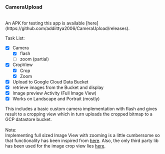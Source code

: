 ### CameraUpload
<br>
An APK for testing this app is available [here](https://github.com/addiittya2006/CameraUpload/releases). 

Task List:<br>

- [x] Camera
    - [x] flash
    - [ ] zoom (partial)
- [x] CropView 
    - [x] Crop
    - [x] Zoom
- [x] Upload to Google Cloud Data Bucket
- [x] retrieve images from the Bucket and display
- [x] Image preview Activity (Full Image View)
- [x] Works on Landscape and Portrait (mostly)

This includes a basic custom camera implementation with flash and gives result to a cropping view which in turn uploads the cropped bitmap to a GCP datastore bucket.<br><br>
Note:<br>
Implementing full sized Image View with zooming is a little cumbersome so that functionality has been inspired from [here](https://github.com/dibakarece/OwnGalleryView/blob/master/app/src/main/java/org/ece/owngallery/ui/helpercomponent/GestureImageView.java). Also, the only third party lib has been used for the image crop view lies [here](https://github.com/ArthurHub/Android-Image-Cropper#using-view).